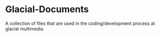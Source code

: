 # Glacial-Documents
A collection of files that are used in the coding/development process at glacial multimedia.
